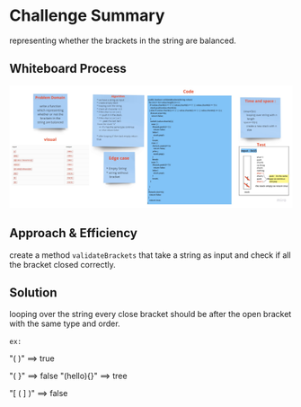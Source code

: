 # Challenge Summary
<!-- Description of the challenge -->
representing whether the brackets in the string are balanced.
## Whiteboard Process
<!-- Embedded whiteboard image -->
![photo](stack-queue-brackets.jpg)
## Approach & Efficiency
<!-- What approach did you take? Why? What is the Big O space/time for this approach? -->
create a method `validateBrackets` that take a string as input and check if all the bracket closed correctly.
## Solution
<!-- Show how to run your code, and examples of it in action -->
looping over the string every close bracket should be after the open bracket with the same type and order.

`ex:`

"( )" ==> true

"( }" ==> false
"(hello){}" ==> tree

"[ ( ] )" ==> false
